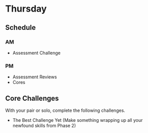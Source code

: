 # Thursday

## Schedule

### AM
- Assessment Challenge

### PM
- Assessment Reviews
- Cores

## Core Challenges
With your pair or solo, complete the following challenges.

- The Best Challenge Yet (Make something wrapping up all your newfound skills from Phase 2)
